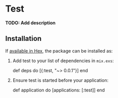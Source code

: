 # Test

**TODO: Add description**

## Installation

If [available in Hex](https://hex.pm/docs/publish), the package can be installed as:

  1. Add test to your list of dependencies in `mix.exs`:

        def deps do
          [{:test, "~> 0.0.1"}]
        end

  2. Ensure test is started before your application:

        def application do
          [applications: [:test]]
        end

